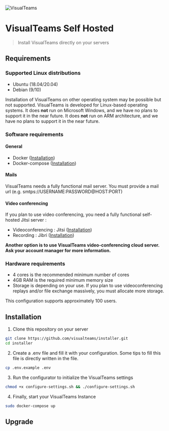 ![VisualTeams](https://www.visualteams.fr/images/logo.png)

# VisualTeams Self Hosted

> Install VisualTeams directly on your servers

## Requirements

### Supported Linux distributions

- Ubuntu (18.04/20.04)
- Debian (9/10)

Installation of VisualTeams on other operating system may be possible but not supported. 
VisualTeams is developed for Linux-based operating systems. 
It does **not** run on Microsoft Windows, and we have no plans to support it in the near future.
It does **not** run on ARM architecture, and we have no plans to support it in the near future.

### Software requirements

#### General
- Docker ([Installation](https://docs.docker.com/engine/install/))
- Docker-compose ([Installation](https://docs.docker.com/compose/install/))

#### Mails

VisualTeams needs a fully functional mail server. You must provide a mail url (e.g. smtps://USERNAME:PASSWORD@HOST:PORT)

#### Video conferencing
If you plan to use video conferencing, you need a fully functional self-hosted Jitsi server :
- Videoconferencing : Jitsi ([Installation](https://jitsi.github.io/handbook/docs/devops-guide/devops-guide-quickstart))
- Recording : Jibri ([Installation](https://github.com/jitsi/jibri))

**Another option is to use VisualTeams video-conferencing cloud server. Ask your account manager for more information.**

### Hardware requirements

- 4 cores is the recommended minimum number of cores
- 4GB RAM is the required minimum memory size
- Storage is depending on your use. If you plan to use videoconferencing replays and/or file exchange massively, you must allocate more storage.

This configuration supports approximately 100 users.

## Installation

1. Clone this repository on your server
```bash
git clone https://github.com/visualteams/installer.git
cd installer
```

2. Create a .env file and fill it with your configuration. Some tips to fill this file is directly written in the file.
```bash 
cp .env.example .env
````

3. Run the configurator to initialize the VisualTeams settings
```bash
chmod +x configure-settings.sh && ./configure-settings.sh 
```

4. Finally, start your VisualTeams Instance
```bash
sudo docker-compose up 
```

## Upgrade


